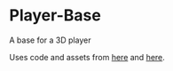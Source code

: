 # Player-Base
A base for a 3D player

Uses code and assets from [here](https://www.youtube.com/watch?v=acMK93A-FSY&vl=en) and [here](https://www.cgtrader.com/free-3d-models/character/anatomy/skeleton-e7f32f47-1381-4c18-b3eb-b4f201591ea2).
